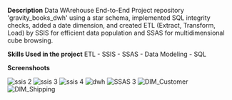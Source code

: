 **Description**
Data WArehouse  End-to-End Project repository 'gravity_books_dwh' using a star schema, implemented SQL integrity checks, added a date dimension, and created ETL (Extract, Transform, Load) by SSIS for efficient data population and SSAS for multidimensional cube browsing.

**Skills Used in the project**
ETL - SSIS - SSAS - Data Modeling - SQL

**Screenshoots**

![ssis 2](https://github.com/user-attachments/assets/7a9fa877-1c0b-4ceb-beab-ee86c13b5b6c)
![ssis 3](https://github.com/user-attachments/assets/c8800416-e3af-4e5d-ac37-3634670a725a)
![ssis 4](https://github.com/user-attachments/assets/d96bfeb8-3f60-4f2b-8b41-e3f8c3e18e58)
![dwh](https://github.com/user-attachments/assets/f8c9ff77-d216-491a-9273-ca737a5c3fca)
![SSAS 3](https://github.com/user-attachments/assets/b5a1ebbc-cdd6-4536-9dc1-9b01712492ed)
![DIM_Customer](https://github.com/user-attachments/assets/c6022b13-cceb-48dc-9f05-cd8d55bc21f2)
![DIM_Shipping](https://github.com/user-attachments/assets/241ad692-82e2-4b5d-b3b4-e6940cb93168)

